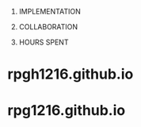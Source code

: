 <!-- README for HW1 -->

1. IMPLEMENTATION

2. COLLABORATION

3. HOURS SPENT
# rpgh1216.github.io
# rpg1216.github.io
